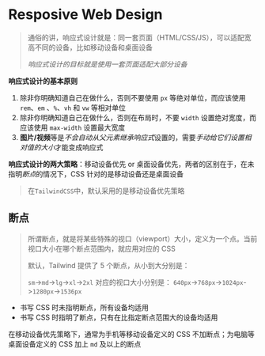# Resposive Web Design

> 通俗的讲，响应式设计就是：同一套页面（HTML/CSS/JS），可以适配宽高不同的设备，比如移动设备和桌面设备
>
> _响应式设计的目标就是使用一套页面适配大部分设备_

**响应式设计的基本原则**

1. 除非你明确知道自己在做什么，否则不要使用 `px` 等绝对单位，而应该使用 `rem`、`em` 、`%`、`vh` 和 `vw` 等相对单位
2. 除非你明确知道自己在做什么，否则在布局时，不要 `width` 设置绝对宽度，而应该使用 `max-width` 设置最大宽度
3. **图片/视频**等是*不会自动从父元素继承响应式*设置的，需要*手动给它们设置相对值的大小*才能变成响应式

**响应式设计的两大策略**：移动设备优先 or 桌面设备优先，两者的区别在于，在未指明*断点*的情况下，CSS 针对的是移动设备还是桌面设备

> 在`TailwindCSS`中，默认采用的是移动设备优先策略

## 断点

> 所谓断点，就是将某些特殊的视口（viewport）大小，定义为一个点。当前视口大小在哪个断点范围内，就应用对应的 CSS
>
> 默认，Tailwind 提供了 5 个断点，从小到大分别是：
>
> `sm`->`md`->`lg`->`xl`->`2xl`
> 对应的视口大小分别是：
> `640px`->`768px`->`1024px`->`1280px`->`1536px`

-   书写 CSS 时未指明断点，所有设备均适用
-   书写 CSS 时指明了断点，只有在比指定断点范围大的设备均适用

在移动设备优先策略下，通常为手机等移动设备定义的 CSS 不加断点；为电脑等桌面设备定义的 CSS 加上 `md` 及以上的断点
